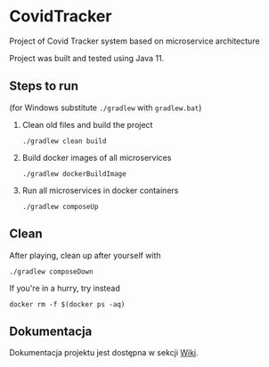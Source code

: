 # CovidTracker
Project of Covid Tracker system based on microservice architecture

Project was built and tested using Java 11.

## Steps to run
(for Windows substitute `./gradlew` with `gradlew.bat`)

1. Clean old files and build the project
    ```shell script
    ./gradlew clean build
    ```
1. Build docker images of all microservices
    ```shell script
    ./gradlew dockerBuildImage
    ```
1. Run all microservices in docker containers
    ```shell script
    ./gradlew composeUp
    ```
   
## Clean
After playing, clean up after yourself with
```shell script
./gradlew composeDown
```

If you're in a hurry, try instead
```shell script
docker rm -f $(docker ps -aq)
```
## Dokumentacja
Dokumentacja projektu jest dostępna w sekcji [Wiki](https://github.com/bartoszkordek/CovidTracker/wiki).
